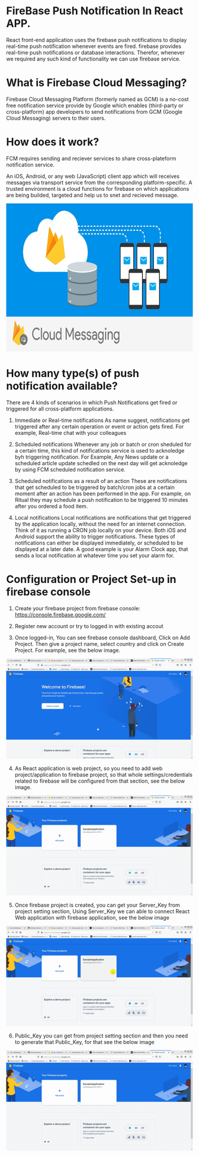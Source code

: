 # FireBase Push Notification In React APP.
React front-end application uses the firebase push notifications to display real-time push notification whenever events are fired. firebase provides real-time push notifications or database interactions. Therefor, whenever we required any such kind of functionality we can use firebase service.

#  What is Firebase Cloud Messaging?
Firebase Cloud Messaging Platform (formerly named as GCM) is a no-cost free notification service provide by Google which enables (third-party or cross-platform) app developers to send notifications from GCM (Google Cloud Messaging) servers to their users.

# How does it work?
FCM requires sending and reciever services to share cross-plateform notification service.

An iOS, Android, or any web (JavaScript) client app which will receives messages via transport service from the corresponding platform-specific. A trusted environment is a cloud functions for firebase on which applications are being builded, targeted and help us to snet and recieved message.

<p align="center"><img height="400" src="https://raw.githubusercontent.com/ankitkanojia/firebase-react/development/firebase.jpg" alt="firebase-work" /></p>

# How many type(s) of push notification available?

There are 4 kinds of scenarios in which Push Notifications get fired or triggered for all cross-platform applications.

1. Immediate or Real-time notifications
As name suggest, notifications get triggered after any certain operation or event or action gets fired. 
For example, Real-time chat with your colleagues

2. Scheduled notifications
Whenever any job or batch or cron sheduled for a certain time, this kind of notifications service is used to acknoledge byh triggering notification.
For Example, Any News update or a scheduled article update schedled on the next day will get acknoledge by using FCM scheduled notification service.

3. Scheduled notifications as a result of an action
These are notifications that get scheduled to be triggered by batch/cron jobs at a certain moment after an action has been performed in the app. For example, on Ritual they may schedule a push notification to be triggered 10 minutes after you ordered a food item.

4. Local notifications
Local notifications are notifications that get triggered by the application locally, without the need for an internet connection. Think of it as running a CRON job locally on your device. Both iOS and Android support the ability to trigger notifications. These types of notifications can either be displayed immediately, or scheduled to be displayed at a later date. A good example is your Alarm Clock app, that sends a local notification at whatever time you set your alarm for.

# Configuration or Project Set-up in firebase console

1. Create your firebase project from firebase console: https://console.firebase.google.com/

2. Register new account or try to logged in with existing accout

3. Once logged-in, You can see firebase console dashboard, Click on Add Project. Then give a project name, select country and click on Create Project. For example, see the below image.
<p align="center"><img src="https://raw.githubusercontent.com/ankitkanojia/firebase-react/development/GIFs/Add-Project.gif" alt="firebase-work" /></p>

4. As React application is web project, so you need to add web project/application to firebase project, so that whole settings/credentials related to firebase will be configured from that section, see the below image.
<p align="center"><img src="https://raw.githubusercontent.com/ankitkanojia/firebase-react/development/GIFs/WebApp-Configuration.gif" alt="firebase-work" /></p>

5. Once firebase project is created, you can get your Server_Key from project setting section, Using Server_Key we can able to connect React Web application with firebase application, see the below image 
<p align="center"><img src="https://raw.githubusercontent.com/ankitkanojia/firebase-react/development/GIFs/Server-Key.gif" alt="firebase-work" /></p>

6. Public_Key you can get from project setting section and then you need to generate that Public_Key, for that see the below image
<p align="center"><img src="https://raw.githubusercontent.com/ankitkanojia/firebase-react/development/GIFs/Public-Key.gif" alt="firebase-work" /></p>
